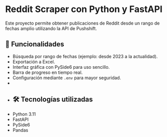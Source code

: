 # Reddit Scraper con Python y FastAPI

Este proyecto permite obtener publicaciones de Reddit desde un rango de fechas amplio utilizando la API de Pushshift.  

## 🚀 Funcionalidades
- Búsqueda por rango de fechas (ejemplo: desde 2023 a la actualidad).
- Exportación a Excel.
- Interfaz gráfica con PySide6 para uso sencillo.
- Barra de progreso en tiempo real.
- Configuración mediante `.env` para mayor seguridad.
- 
- ## 🛠️ Tecnologías utilizadas
- Python 3.11
- FastAPI
- PySide6
- Pandas
